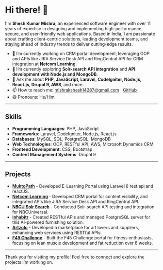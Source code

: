 # Hi there! 👋

I'm **Shesh Kumar Mishra**, an experienced software engineer with over 11 years of expertise in designing and implementing high-performance, secure, and user-friendly web applications. Based in India, I am passionate about crafting client-centric solutions, leading development teams, and staying ahead of industry trends to deliver cutting-edge results.

- 🔭 I’m currently working on CRM portal development, leveraging OOP and APIs like JIRA Service Desk API and RingCentral API for CRM integration at **Netcom Learning**.
- 🌱 I’m currently exploring **Solr-search API integration** and **API development with Node.js and MongoDB**.
- 💬 Ask me about **PHP, JavaScript, Laravel, CodeIgniter, Node.js, React.js, Drupal 9, AWS**, and more.
- 📫 How to reach me: mishrakshesh14287@gmail.com | [GitHub](https://github.com/SHESHKUMARMISHRA)
- 😄 Pronouns: He/Him

---

## Skills

- **Programming Languages**: PHP, JavaScript
- **Frameworks**: Laravel, CodeIgniter, Node.js, React.js
- **Databases**: MySQL, SQL, PostgreSQL, MongoDB
- **Web Technologies**: OOP, RESTful API, AWS, Microsoft Dynamics CRM
- **Frontend Development**: CSS, Bootstrap
- **Content Management Systems**: Drupal 9

---

## Projects
- **[MuktoPath](https://muktopaath.gov.bd/)** - Developed  E-Learning Portal using Laravel 8 rest api and reactJS.
- **[Netcom Learning](https://netcomlearning.com)** - Developed CRM portal for content visibility, and integrated APIs like JIRA Service Desk API and RingCentral API.
- **[NBCU Solr Search](https://nbcuni.com)** - Conducted Solr-search API testing and integration for NBCUniversal.
- **[Inhabitr](https://inhabitr.com)** - Created RESTful APIs and managed PostgreSQL server for this AI-powered furnishing solution.
- **[Artzolo](https://artzolo.com)** - Developed a marketplace for art lovers and suppliers, enhancing web services using RESTful APIs.
- **[F45 Challenge](https://f45challenge.com)** - Built the F45 Challenge portal for fitness enthusiasts, focusing on lean muscle development and fat reduction over 8 weeks.

---

Thank you for visiting my profile! Feel free to connect and explore the projects I’m working on.
